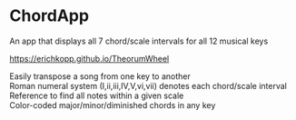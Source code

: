 # ChordApp
An app that displays all 7 chord/scale intervals for all 12 musical keys

https://erichkopp.github.io/TheorumWheel

Easily transpose a song from one key to another <br>
Roman numeral system (I,ii,iii,IV,V,vi,vii) denotes each chord/scale interval <br>
Reference to find all notes within a given scale <br>
Color-coded major/minor/diminished chords in any key
